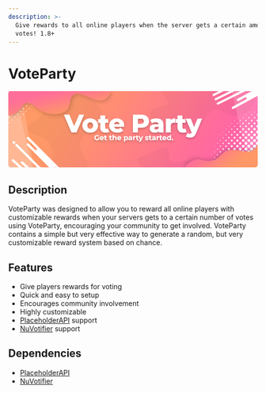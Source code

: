 ```yaml
---
description: >-
  Give rewards to all online players when the server gets a certain amount of
  votes! 1.8+
---
```


# VoteParty

![](../.gitbook/assets/34e44bb3eab7c338bbcce4ee69ccd8f948f86c05.png)

## Description

VoteParty was designed to allow you to reward all online players with customizable rewards when your servers gets to a certain number of votes using VoteParty, encouraging your community to get involved. VoteParty contains a simple but very effective way to generate a random, but very customizable reward system based on chance.

## Features

* Give players rewards for voting
* Quick and easy to setup
* Encourages community involvement
* Highly customizable
* [PlaceholderAPI](https://placeholderapi.com) support
* [NuVotifier](https://www.spigotmc.org/resources/13449/) support

## Dependencies

* [PlaceholderAPI](https://placeholderapi.com)
* [NuVotifier](https://www.spigotmc.org/resources/13449/)



